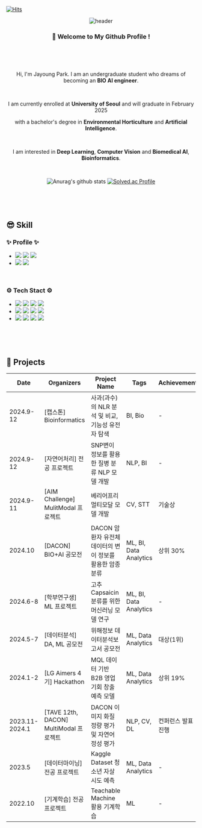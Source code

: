[![Hits](https://hits.seeyoufarm.com/api/count/incr/badge.svg?url=https%3A%2F%2Fgithub.com%2Fpjayoung&count_bg=%23FFDAB9&title_bg=%23FF6347&icon=&icon_color=%23E7E7E7&title=hits&edge_flat=false)](https://hits.seeyoufarm.com)
<div align="center">

![header](https://capsule-render.vercel.app/api?type=venom&height=300&color=0:E3F2FD,100:5A7DB8&text=BIO%20AI%20ENGINEER%20&fontColor=00008B)
 
###  :wave: Welcome to My Github Profile !
<br/>
<br/>
<br/>

Hi, I'm Jayoung Park. I am an undergraduate student who dreams of becoming an **BIO AI engineer**.

 <br/>
 
I am currently enrolled at **University of Seoul** and will graduate in February 2025

with a bachelor's degree in **Environmental Horticulture** and **Artificial Intelligence**.

 <br/>

I am interested in **Deep Learning**, **Computer Vision**  and **Biomedical AI**, **Bioinformatics**.

 <br/>

![Anurag's github stats](https://github-readme-stats.vercel.app/api?username=pjayoung)
[![Solved.ac Profile](http://mazassumnida.wtf/api/v2/generate_badge?boj=parkjy623)](https://solved.ac/parkjy623/)

<br/>
<br/>
<br/>
</div>

## 😎 Skill
### ✨ Profile ✨

- <img src="https://img.shields.io/badge/NAVER%20BLOG-03C75A?style=for-the-badge&logo=Naver&logoColor=white"> <img src="https://img.shields.io/badge/Velog-20C997?style=for-the-badge&logo=Velog&logoColor=white"> <img src="https://img.shields.io/badge/Notion-000000?style=for-the-badge&logo=Notion&logoColor=white">
- <img src="https://img.shields.io/badge/EMAIL-D14836?style=for-the-badge&logo=Gmail&logoColor=white"> <img src="https://img.shields.io/badge/Instagram-E4405F?style=for-the-badge&logo=Instagram&logoColor=white">
<br/>

### ⚙️ Tech Stact ⚙️ 

- <img src="https://img.shields.io/badge/PYTHON-3776AB?style=for-the-badge&logo=Python&logoColor=white"> <img src="https://img.shields.io/badge/PyTorch-EE4C2C?style=for-the-badge&logo=PyTorch&logoColor=white"> <img src="https://img.shields.io/badge/TensorFlow-FF6F00?style=for-the-badge&logo=TensorFlow&logoColor=white"> <img src="https://img.shields.io/badge/Perl-39457E?style=for-the-badge&logo=perl&logoColor=white">
- <img src="https://img.shields.io/badge/Anaconda-44A833?style=for-the-badge&logo=Anaconda&logoColor=white"> <img src="https://img.shields.io/badge/googlecolab-F9AB00?style=for-the-badge&logo=GoogleColab&logoColor=white"> <img src="https://img.shields.io/badge/VSCode-007ACC?style=for-the-badge&logo=VisualStudioCode&logoColor=white"> <img src="https://img.shields.io/badge/Jupyter%20Notebook-F37626.svg?&style=for-the-badge&logo=Jupyter&logoColor=white">
- <img src="https://img.shields.io/badge/github-181717?style=for-the-badge&logo=Github&logoColor=white"> <img src="https://img.shields.io/badge/notion-000000?style=for-the-badge&logo=Notion&logoColor=white"> <img src="https://img.shields.io/badge/slack-4A154B?style=for-the-badge&logo=Slack&logoColor=white"> <img src="https://img.shields.io/badge/discord-5865F2?style=for-the-badge&logo=Discord&logoColor=white">

<br/>
<br/>
<br/>


## 📂 Projects

| Date        | Organizers                      | Project Name                                   | Tags                        | Achievement       | Links       |
|-------------|---------------------------------|-----------------------------------------------|-----------------------------|-------------------|-------------------|
| 2024.9-12   | [캡스톤] Bioinformatics          | 사과(과수)의 NLR 분석 및 비교, 기능성 유전자 탐색 | BI, Bio                     | -                 | - |
| 2024.9-12           | [자연어처리] 전공 프로젝트       | SNP변이 정보를 활용한 질병 분류 NLP 모델 개발       | NLP, BI                    | -                 | [Link](https://github.com/pjayoung/UOS-NLP-PROJECT/tree/main) |
| 2024.9-11    | [AIM Challenge] MulitModal 프로젝트 | 베리어프리 멀티모달 모델 개발                 | CV, STT                | 기술상            | [Link](https://github.com/pjayoung/AIM-Challenge/tree/main) |
| 2024.10           | [DACON] BIO+AI 공모전         | DACON 암환자 유전체 데이터의 변이 정보를 활용한 암종 분류 | ML, BI, Data Analytics     | 상위 30%          | [Link](https://github.com/pjayoung/Carcinoma-classification) |
| 2024.6-8    | [학부연구생] ML 프로젝트         | 고추 Capsaicin 분류를 위한 머신러닝 모델 연구  | ML, BI, Data Analytics     | -                 | [Link](https://sticky-slice-0d4.notion.site/54c60025535b4effb569c2e484b039fa?pvs=4) |
| 2024.5-7    | [데이터분석] DA, ML 공모전     | 위해정보 데이터분석보고서 공모전               | ML, Data Analytics         | 대상(1위)         | [Link](https://github.com/pjayoung/Hazard-Information-DA) |
| 2024.1-2    | [LG Aimers 4기] Hackathon          | MQL 데이터 기반 B2B 영업기회 창출 예측 모델    | ML, Data Analytics         | 상위 19%          | [Link](https://github.com/pjayoung/LG-Aimers-4th-Quad) |
| 2023.11-2024.1   | [TAVE 12th, DACON] MultiModal 프로젝트         | DACON 이미지 화질 정량 평가 및 자연어 정성 평가 | NLP, CV, DL                | 컨퍼런스 발표 진행 | [Link](https://github.com/pjayoung/TAVE-Image_Captioning) |
| 2023.5      | [데이터마이닝] 전공 프로젝트     | Kaggle Dataset 청소년 자살 시도 예측           | ML, Data Analytics         | -                 | - |
| 2022.10     | [기계학습] 전공 프로젝트         | Teachable Machine 활용 기계학습               | ML                         | -                 | - |


